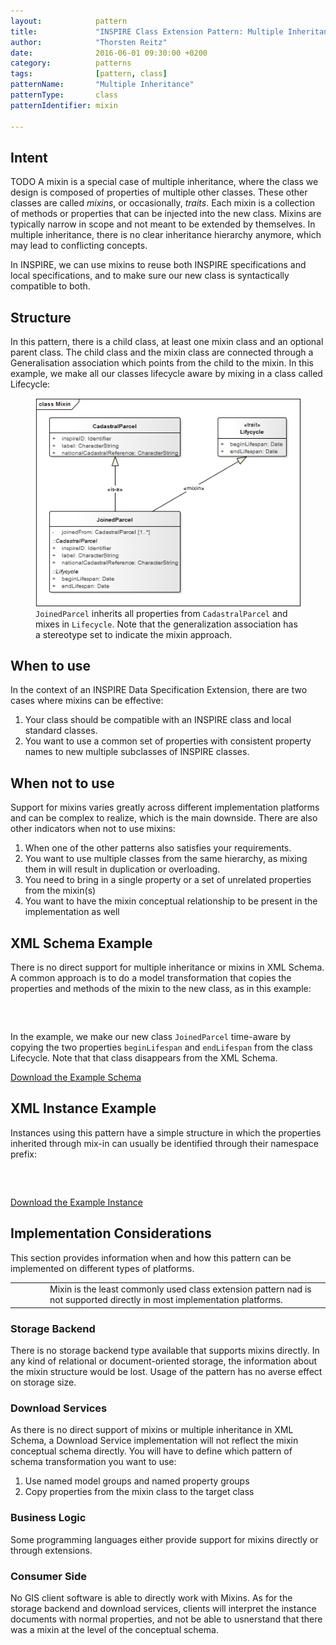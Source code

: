 ```yaml
---
layout:            pattern
title:             "INSPIRE Class Extension Pattern: Multiple Inheritance"
author:            "Thorsten Reitz"
date:              2016-06-01 09:30:00 +0200
category:          patterns
tags:              [pattern, class]
patternName:       "Multiple Inheritance"
patternType:       class
patternIdentifier: mixin

---
```


## Intent

TODO A mixin is a special case of multiple inheritance, where the class we design is composed of properties of multiple other classes. These other classes are called  *mixins*, or occasionally, *traits*. Each mixin is a collection of methods or properties that can be injected into the new class. Mixins are typically narrow in scope and not meant to be extended by themselves. In multiple inheritance, there is no clear inheritance hierarchy anymore, which may lead to conflicting concepts.

In INSPIRE, we can use mixins to reuse both INSPIRE specifications and local specifications, and to make sure our new class is syntactically compatible to both.

## Structure

In this pattern, there is a child class, at least one mixin class and an optional parent class. The child class and the mixin class are connected through a Generalisation association which points from the child to the mixin. In this example, we make all our classes lifecycle aware by mixing in a class called Lifecycle:

<figure class="figure" style="margin-bottom: 20px">
    <img src="/patterns/images/mixin.png" class="figure-img img-fluid img-rounded" title="Mixin">
    <figcaption class="figure-caption small"><code>JoinedParcel</code> inherits all properties from <code>CadastralParcel</code> and mixes in <code>Lifecycle</code>. Note that the generalization association has a stereotype set to indicate the mixin approach.</figcaption>
</figure>

## When to use

In the context of an INSPIRE Data Specification Extension, there are two cases where mixins can be effective:

1. Your class should be compatible with an INSPIRE class and local standard classes.
1. You want to use a common set of properties with consistent property names to new multiple subclasses of INSPIRE classes.

## When not to use

Support for mixins varies greatly across different implementation platforms and can be complex to realize, which is the main downside. There are also other indicators when not to use mixins:

1. When one of the other patterns also satisfies your requirements.
1. You want to use multiple classes from the same hierarchy, as mixing them in will result in duplication or overloading.
1. You need to bring in a single property or a set of unrelated properties from the mixin(s)
1. You want to have the mixin conceptual relationship to be present in the implementation as well

## XML Schema Example

There is no direct support for multiple inheritance or mixins in XML Schema. A common approach is to do a model transformation that copies the properties and methods of the mixin to the new class, as in this example:

<pre data-line="15-28" class="line-numbers" data-src="/patterns/examples/mixin.xsd">
<code class="language-xml">
</code>
</pre>

In the example, we make our new class ```JoinedParcel``` time-aware by copying the two properties ```beginLifespan``` and ```endLifespan``` from the class Lifecycle. Note that that class disappears from the XML Schema.

[Download the Example Schema](/patterns/examples/mixin.xsd)

## XML Instance Example

Instances using this pattern have a simple structure in which the properties inherited through mix-in can usually be identified through their namespace prefix:

<pre class="line-numbers" data-src="/patterns/examples/mixin.xml">
<code class="language-xml">
</code>
</pre>

[Download the Example Instance](/patterns/examples/mixin.xml)

## Implementation Considerations

This section provides information when and how this pattern can be implemented on different types of platforms.

<table class="alert-warning important-info">
    <tr>
        <td style="width:3em"><div class="important-info-icon"><span class="glyphicon glyphicon-exclamation-sign" style="font-size:2em"></span></div></td>
        <td>Mixin is the least commonly used class extension pattern nad is not supported directly in most implementation platforms.</td>
    </tr>
</table>

### Storage Backend

There is no storage backend type available that supports mixins directly. In any kind of relational or document-oriented storage, the information about the mixin structure would be lost. Usage of the pattern has no averse effect on storage size.

### Download Services

As there is no direct support of mixins or multiple inheritance in XML Schema, a Download Service implementation will not reflect the mixin conceptual schema directly. You will have to define which pattern of schema transformation you want to use:

1. Use named model groups and named property groups
1. Copy properties from the mixin class to the target class

### Business Logic

Some programming languages either provide support for mixins directly or through extensions.

### Consumer Side

No GIS client software is able to directly work with Mixins. As for the storage backend and download services, clients will interpret the instance documents with normal properties, and not be able to usnerstand that there was a mixin at the level of the conceptual schema.


